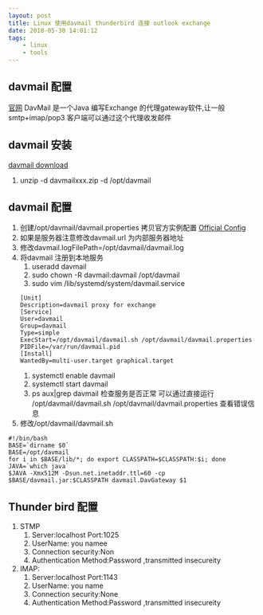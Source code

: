 ```yaml
---
layout: post
title: Linux 使用davmail thunderbird 连接 outlook exchange 
date: 2018-05-30 14:01:12
tags:
    - linux
    - tools
---
```


## davmail 配置
[官网](http://davmail.sourceforge.net/)
DavMail 是一个Java 编写Exchange 的代理gateway软件,让一般smtp+imap/pop3 客户端可以通过这个代理收发邮件

<!--more-->
## davmail 安装
[davmail download](https://sourceforge.net/projects/davmail/files/davmail/4.8.6/davmail-4.8.6-2600.zip/download)
1. unzip -d davmailxxx.zip -d /opt/davmail

## davmail 配置
1. 创建/opt/davmail/davmail.properties 拷贝官方实例配置 [Official Config](http://davmail.sourceforge.net/serversetup.html)
1. 如果是服务器注意修改davmail.url 为内部服务器地址
1. 修改davmail.logFilePath=/opt/davmail/davmail.log
1. 将davmail 注册到本地服务
    1. useradd davmail
    1. sudo chown -R davmail:davmail /opt/davmail
    1. sudo vim /lib/systemd/system/davmail.service
    ```
    [Unit]
    Description=davmail proxy for exchange
    [Service]
    User=davmail
    Group=davmail
    Type=simple
    ExecStart=/opt/davmail/davmail.sh /opt/davmail/davmail.properties
    PIDFile=/var/run/davmail.pid
    [Install]
    WantedBy=multi-user.target graphical.target
    ```
    1. systemctl enable davmail
    1. systemctl start davmail
    1. ps aux|grep davmail 检查服务是否正常 可以通过直接运行 /opt/davmail/davmail.sh /opt/davmail/davmail.properties 查看错误信息
1. 修改/opt/davmail/davmail.sh
```
#!/bin/bash
BASE=`dirname $0`
BASE=/opt/davmail
for i in $BASE/lib/*; do export CLASSPATH=$CLASSPATH:$i; done
JAVA=`which java`
$JAVA -Xmx512M -Dsun.net.inetaddr.ttl=60 -cp $BASE/davmail.jar:$CLASSPATH davmail.DavGateway $1
```


## Thunder bird 配置
1. STMP 
    1. Server:localhost Port:1025
    1. UserName: you namee
    1. Connection security:Non
    1. Authentication Method:Password ,transmitted insecureity
1. IMAP:
    1. Server:localhost Port:1143
    1. UserName: you name
    1. Connection security:None
    1. Authentication Method:Password ,transmitted insecureity
